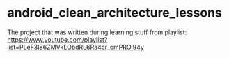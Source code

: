 # android_clean_architecture_lessons
The project that was written during learning stuff from playlist: https://www.youtube.com/playlist?list=PLeF3l86ZMVkLQbdRL6Ra4cr_cmPROj94y
